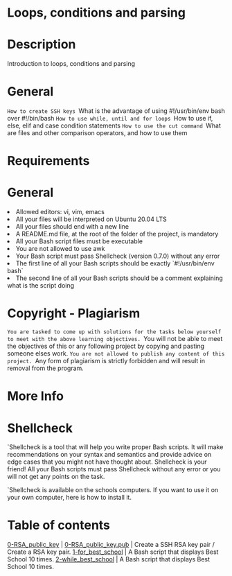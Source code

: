 # Loops, conditions and parsing

# Description
Introduction to loops, conditions and parsing 

# General
`How to create SSH keys
`What is the advantage of using #!/usr/bin/env bash over #!/bin/bash
`How to use while, until and for loops
`How to use if, else, elif and case condition statements
`How to use the cut command
`What are files and other comparison operators, and how to use them

# Requirements

# General
<li> Allowed editors: vi, vim, emacs 
<li> All your files will be interpreted on Ubuntu 20.04 LTS 
<li> All your files should end with a new line 
<li> A README.md file, at the root of the folder of the project, is mandatory 
<li> All your Bash script files must be executable 
<li> You are not allowed to use awk 
<li> Your Bash script must pass Shellcheck (version 0.7.0) without any error
<li> The first line of all your Bash scripts should be exactly `#!/usr/bin/env bash` 
<li> The second line of all your Bash scripts should be a comment explaining what is the script doing 

# Copyright - Plagiarism
`You are tasked to come up with solutions for the tasks below yourself to meet with the above learning objectives.
`You will not be able to meet the objectives of this or any following project by copying and pasting someone elses work.
`You are not allowed to publish any content of this project.
`Any form of plagiarism is strictly forbidden and will result in removal from the program.

# More Info
# Shellcheck
`Shellcheck is a tool that will help you write proper Bash scripts. It will make recommendations on your syntax and semantics and provide advice on edge cases that you might not have thought about. Shellcheck is your friend! All your Bash scripts must pass Shellcheck without any error or you will not get any points on the task.

`Shellcheck is available on the schools computers. If you want to use it on your own computer, here is how to install it.

# Table of contents

[0-RSA_public_key](./0-RSA_public_key) | [0-RSA_public_key.pub](./0-RSA_public_key.pub) |  Create a SSH RSA key pair / Create a RSA key pair.
[1-for_best_school](./1-for_best_school) | A Bash script that displays Best School 10 times.
[2-while_best_school](./2-while_best_school) |  A Bash script that displays Best School 10 times.
